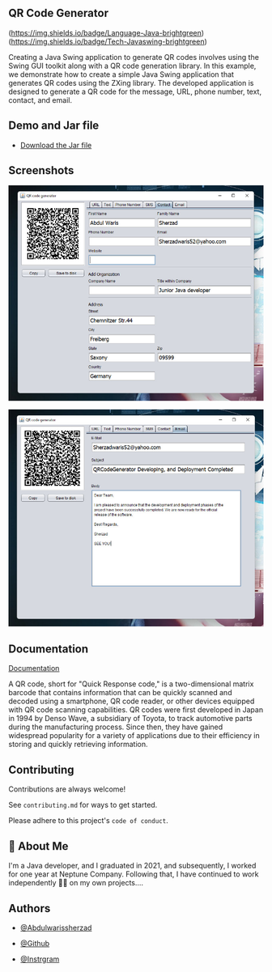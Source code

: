 
## QR Code Generator

(https://img.shields.io/badge/Language-Java-brightgreen)  (https://img.shields.io/badge/Tech-Javaswing-brightgreen)

Creating a Java Swing application to generate QR codes involves using the Swing GUI toolkit along with a QR code generation library. In this example, we demonstrate how to create a simple Java Swing application that generates QR codes using the ZXing library.
The developed application is designed to generate a QR code for the message, URL, phone number, text, contact, and email.

## Demo and Jar file

- [Download the Jar file](https://github.com/Abdulwarissherzad/QR-Code-Generator/blob/main/QRCodeGenerator-1.1.jar)
## Screenshots

![Contact GUI'Contact GUI'](https://github.com/Abdulwarissherzad/QR-Code-Generator/blob/main/Pictures/Contact%20GUI.jpg)

![Email GUI'Email GUI'](https://github.com/Abdulwarissherzad/QR-Code-Generator/blob/main/Pictures/Email.jpg)

## Documentation

[Documentation](https://en.wikipedia.org/wiki/QR_code)

A QR code, short for "Quick Response code," is a two-dimensional matrix barcode that contains information that can be quickly scanned and decoded using a smartphone, QR code reader, or other devices equipped with QR code scanning capabilities. QR codes were first developed in Japan in 1994 by Denso Wave, a subsidiary of Toyota, to track automotive parts during the manufacturing process. Since then, they have gained widespread popularity for a variety of applications due to their efficiency in storing and quickly retrieving information.
## Contributing

Contributions are always welcome!

See `contributing.md` for ways to get started.

Please adhere to this project's `code of conduct`.


## 🚀 About Me
I'm a Java developer, and I graduated in 2021, and subsequently, I worked for one year at Neptune Company. Following that, I have continued to work independently 🦾🔥 on my own projects....


## Authors

- [@Abdulwarissherzad](https://www.get-in-it.de/profil/WuQ0LQ7GtXDmViHNmcSNL5uyjDkBqKbh)

- [@Github](https://github.com/Abdulwarissherzad)
- [@Instrgram](https://www.instagram.com/engineer_waris/)
